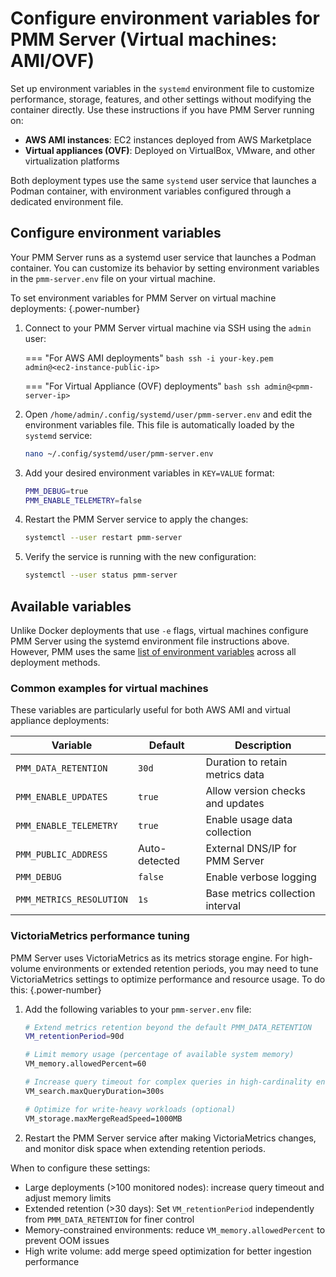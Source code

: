 # Configure environment variables for PMM Server (Virtual machines: AMI/OVF)

Set up environment variables in the `systemd` environment file to customize performance, storage, features, and other settings without modifying the container directly. Use these instructions if you have PMM Server running on:

- **AWS AMI instances**: EC2 instances deployed from AWS Marketplace
- **Virtual appliances (OVF)**: Deployed on VirtualBox, VMware, and other virtualization platforms

Both deployment types use the same `systemd` user service that launches a Podman container, with environment variables configured through a dedicated environment file.

## Configure environment variables
Your PMM Server runs as a systemd user service that launches a Podman container. You can customize its behavior by setting environment variables in the `pmm-server.env` file on your virtual machine.

To set environment variables for PMM Server on virtual machine deployments:
{.power-number}

1. Connect to your PMM Server virtual machine via SSH using the `admin` user:

    === "For AWS AMI deployments"
        ```bash
        ssh -i your-key.pem admin@<ec2-instance-public-ip>
        ```
        
    === "For Virtual Appliance (OVF) deployments"
        ```bash
        ssh admin@<pmm-server-ip>
        ```

2. Open `/home/admin/.config/systemd/user/pmm-server.env` and edit the environment variables file. This file is automatically loaded by the `systemd` service:

    ```bash
    nano ~/.config/systemd/user/pmm-server.env
    ```

3. Add your desired environment variables in `KEY=VALUE` format:

    ```bash
    PMM_DEBUG=true
    PMM_ENABLE_TELEMETRY=false
    ```

4. Restart the PMM Server service to apply the changes:

    ```bash
    systemctl --user restart pmm-server
    ```

5. Verify the service is running with the new configuration:

    ```bash
    systemctl --user status pmm-server
    ```

## Available variables

Unlike Docker deployments that use `-e` flags, virtual machines configure PMM Server using the systemd environment file instructions above. However, PMM uses the same [list of environment variables](../docker/env_var.md) across all deployment methods.

### Common examples for virtual machines

These variables are particularly useful for both AWS AMI and virtual appliance deployments:

| Variable | Default | Description |
|----------|---------|-------------|
| `PMM_DATA_RETENTION` | `30d` | Duration to retain metrics data |
| `PMM_ENABLE_UPDATES` | `true` | Allow version checks and updates |
| `PMM_ENABLE_TELEMETRY` | `true` | Enable usage data collection |
| `PMM_PUBLIC_ADDRESS` | Auto-detected | External DNS/IP for PMM Server |
| `PMM_DEBUG` | `false` | Enable verbose logging |
| `PMM_METRICS_RESOLUTION` | `1s` | Base metrics collection interval |

### VictoriaMetrics performance tuning

PMM Server uses VictoriaMetrics as its metrics storage engine. For high-volume environments or extended retention periods, you may need to tune VictoriaMetrics settings to optimize performance and resource usage. To do this: 
{.power-number}

1. Add the following variables to your `pmm-server.env` file:

    ```bash
    # Extend metrics retention beyond the default PMM_DATA_RETENTION
    VM_retentionPeriod=90d

    # Limit memory usage (percentage of available system memory)
    VM_memory.allowedPercent=60

    # Increase query timeout for complex queries in high-cardinality environments
    VM_search.maxQueryDuration=300s

    # Optimize for write-heavy workloads (optional)
    VM_storage.maxMergeReadSpeed=1000MB
    ```

2. Restart the PMM Server service after making VictoriaMetrics changes, and monitor disk space when extending retention periods.

When to configure these settings:

 - Large deployments (>100 monitored nodes): increase query timeout and adjust memory limits
 - Extended retention (>30 days): Set `VM_retentionPeriod` independently from `PMM_DATA_RETENTION` for finer control
 - Memory-constrained environments: reduce `VM_memory.allowedPercent` to prevent OOM issues
 - High write volume: add merge speed optimization for better ingestion performance